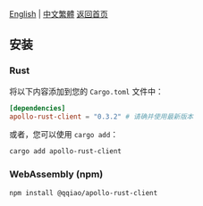 [English](../en/Installation.md) | [中文繁體](../zh-TW/Installation.md)
[返回首页](Home.md)

## 安装

### Rust

将以下内容添加到您的 `Cargo.toml` 文件中：

```toml
[dependencies]
apollo-rust-client = "0.3.2" # 请确并使用最新版本
```

或者，您可以使用 `cargo add`：
```bash
cargo add apollo-rust-client
```

### WebAssembly (npm)

```bash
npm install @qqiao/apollo-rust-client
```

